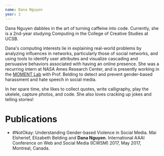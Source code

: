 ```yaml
---
name: Dana Nguyen
year: 2
---
```




Dana Nguyen dabbles in the art of turning caffeine into code. Currently, she is a 2nd-year studying Computing in the College of Creative Studies at UCSB. 

Dana's computing interests lie in explaining real-world problems by analyzing influences in networks, particularly those of social networks, and using tools to identify user attributes and visualize cascading and persuasive behaviors associated with having an online presence. She was a recurring intern at NASA Ames Research Center, and is presently working in the [MOMENT Lab](https://moment.cs.ucsb.edu) with Prof. Belding to detect and prevent gender-based harassment and hate speech in social media. 

In her spare time, she likes to collect quotes, write calligraphy, play the ukelele, capture photos, and code. She also loves cracking up jokes and telling stories!

# Publications

* #NotOkay: Understanding Gender-based Violence in Social Media.  Mai Elsherief, Elizabeth Belding and <b>Dana Nguyen</b>.  International AAAI Conference on Web and Social Media (ICWSM) 2017, May 2017, Montreal, Canada.




